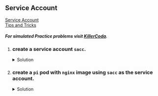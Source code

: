 ## Service Account

[Service Account](https://kubernetes.io/docs/concepts/security/service-accounts/)
</br>
[Tips and Tricks](../../tips_and_tricks.md)

##### For simulated Practice problems visit [KillerCoda](https://killercoda.com/amitk).

1. ### create a service account `sacc`.

    <details><summary>Solution</summary>
      <p>

      ```bash
      k create sa sacc
      ```

      </p>
    </details>

1. ### create a `pi` pod with `nginx` image using `sacc` as the service account.

    <details><summary>Solution</summary>
      <p>

      ```bash
      # generate required pod yaml
      k run pi --image=nginx --dry-run=client -o yaml > pod.yaml

      # add service account name
      apiVersion: v1
      kind: Pod
      metadata:
        creationTimestamp: null
        labels:
          run: pi
        name: pi
      spec:
        serviceAccountName: sacc
        containers:
        - image: nginx
          name: pi
          resources: {}
        dnsPolicy: ClusterFirst
        restartPolicy: Always
      ```

      </p>
    </details>
